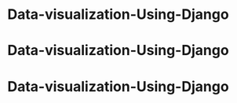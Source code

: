 # Data-visualization-Using-Django
# Data-visualization-Using-Django
# Data-visualization-Using-Django
